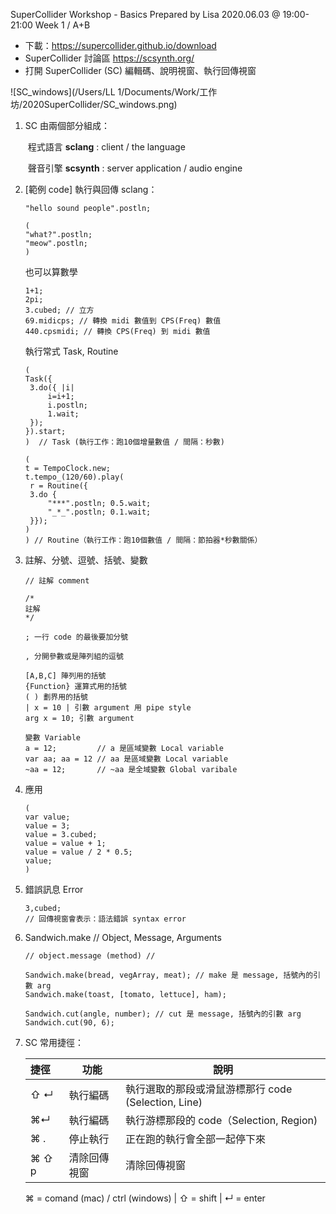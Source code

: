 SuperCollider Workshop - Basics
Prepared by Lisa
2020.06.03 @ 19:00-21:00
Week 1 / A+B


* 下載：https://supercollider.github.io/download
* SuperCollider 討論區 https://scsynth.org/
* 打開 SuperCollider (SC)
  編輯碼、說明視窗、執行回傳視窗

![SC_windows](/Users/LL 1/Documents/Work/工作坊/2020SuperCollider/SC_windows.png)

1. SC 由兩個部分組成：

   ​	程式語言 **sclang** : client / the language

   ​	聲音引擎 **scsynth** : server application / audio engine

2. [範例 code] 執行與回傳 sclang：

   ```
   "hello sound people".postln;
   ```

   ````
   (
   "what?".postln;
   "meow".postln;
   )
   ````

   也可以算數學

   ```
   1+1;
   2pi; 
   3.cubed; // 立方
   69.midicps; // 轉換 midi 數值到 CPS(Freq) 數值
   440.cpsmidi; // 轉換 CPS(Freq) 到 midi 數值
   ```

    執行常式 Task, Routine

   ````
   (
   Task({
   	3.do({ |i|
   		i=i+1;
   		i.postln;
   		1.wait;
   	});
   }).start;
   )  // Task (執行工作：跑10個增量數值 / 間隔：秒數)
   
   (
   t = TempoClock.new;
   t.tempo_(120/60).play(
   	r = Routine({ 
   	3.do {
   		"***".postln; 0.5.wait;
   		"_*_".postln; 0.1.wait;
   	}});
   )
   ) // Routine（執行工作：跑10個數值 / 間隔：節拍器*秒數關係）
   ````

   

3. 註解、分號、逗號、括號、變數

   ````
   // 註解 comment
   
   /* 
   註解 
   */
   
   ; 一行 code 的最後要加分號
   
   , 分開參數或是陣列組的逗號
   
   [A,B,C] 陣列用的括號
   {Function} 運算式用的括號
   ( ) 劃界用的括號
   | x = 10 | 引數 argument 用 pipe style
   arg x = 10; 引數 argument 
   
   變數 Variable 
   a = 12;         // a 是區域變數 Local variable 
   var aa; aa = 12 // aa 是區域變數 Local variable 
   ~aa = 12;       // ~aa 是全域變數 Global varibale
   ````

4. 應用

   ````
   (
   var value;
   value = 3;
   value = 3.cubed;
   value = value + 1;
   value = value / 2 * 0.5;
   value;
   )
   ````

5. 錯誤訊息 Error

   ````
   3,cubed;
   // 回傳視窗會表示：語法錯誤 syntax error 
   ````

6. Sandwich.make // Object, Message, Arguments

   ```````
   // object.message (method) // 
   
   Sandwich.make(bread, vegArray, meat); // make 是 message, 括號內的引數 arg
   Sandwich.make(toast, [tomato, lettuce], ham); 
   
   Sandwich.cut(angle, number); // cut 是 message, 括號內的引數 arg
   Sandwich.cut(90, 6); 
   
   ```````

7. SC 常用捷徑：

   | 捷徑  | 功能         | 說明                                                |
   | :---- | ------------ | --------------------------------------------------- |
   | ⇧ ↵   | 執行編碼     | 執行選取的那段或滑鼠游標那行 code (Selection, Line) |
   | ⌘↵    | 執行編碼     | 執行游標那段的 code（Selection, Region)             |
   | ⌘ .   | 停止執行     | 正在跑的執行會全部一起停下來                        |
   | ⌘ ⇧ p | 清除回傳視窗 | 清除回傳視窗                                        |

   ⌘ = comand (mac) / ctrl (windows) | ⇧ = shift | ↵ = enter

